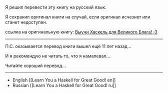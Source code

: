 Я решил перевести эту книгу на русский язык.

Я сохранил оригинал книги на случай, если оригинал исчезнет или станет недоступен.

ссылка на оригинальную книгу: [Выучи Хаскель для Великого Блага! :3](http://learnyouahaskell.com)

---

П.С. оказывается перевод книги вышел ещё 11 лет назад...

И я рекомендую не читать то, что я намалевал...

Читайте хороший перевод...

---

- English [[Learn You a Haskell for Great Good! en]]
- Russian [[Learn You a Haskell for Great Good! ru]]
